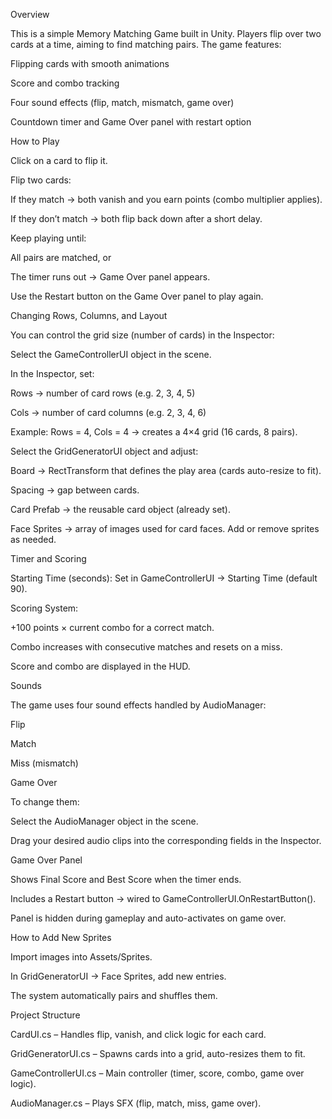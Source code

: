Overview

This is a simple Memory Matching Game built in Unity.
Players flip over two cards at a time, aiming to find matching pairs.
The game features:

Flipping cards with smooth animations

Score and combo tracking

Four sound effects (flip, match, mismatch, game over)

Countdown timer and Game Over panel with restart option

How to Play

Click on a card to flip it.

Flip two cards:

If they match → both vanish and you earn points (combo multiplier applies).

If they don’t match → both flip back down after a short delay.

Keep playing until:

All pairs are matched, or

The timer runs out → Game Over panel appears.

Use the Restart button on the Game Over panel to play again.

Changing Rows, Columns, and Layout

You can control the grid size (number of cards) in the Inspector:

Select the GameControllerUI object in the scene.

In the Inspector, set:

Rows → number of card rows (e.g. 2, 3, 4, 5)

Cols → number of card columns (e.g. 2, 3, 4, 6)

Example: Rows = 4, Cols = 4 → creates a 4×4 grid (16 cards, 8 pairs).

Select the GridGeneratorUI object and adjust:

Board → RectTransform that defines the play area (cards auto-resize to fit).

Spacing → gap between cards.

Card Prefab → the reusable card object (already set).

Face Sprites → array of images used for card faces. Add or remove sprites as needed.

Timer and Scoring

Starting Time (seconds): Set in GameControllerUI → Starting Time (default 90).

Scoring System:

+100 points × current combo for a correct match.

Combo increases with consecutive matches and resets on a miss.

Score and combo are displayed in the HUD.

Sounds

The game uses four sound effects handled by AudioManager:

Flip

Match

Miss (mismatch)

Game Over

To change them:

Select the AudioManager object in the scene.

Drag your desired audio clips into the corresponding fields in the Inspector.

Game Over Panel

Shows Final Score and Best Score when the timer ends.

Includes a Restart button → wired to GameControllerUI.OnRestartButton().

Panel is hidden during gameplay and auto-activates on game over.

How to Add New Sprites

Import images into Assets/Sprites.

In GridGeneratorUI → Face Sprites, add new entries.

The system automatically pairs and shuffles them.

Project Structure

CardUI.cs – Handles flip, vanish, and click logic for each card.

GridGeneratorUI.cs – Spawns cards into a grid, auto-resizes them to fit.

GameControllerUI.cs – Main controller (timer, score, combo, game over logic).

AudioManager.cs – Plays SFX (flip, match, miss, game over).
